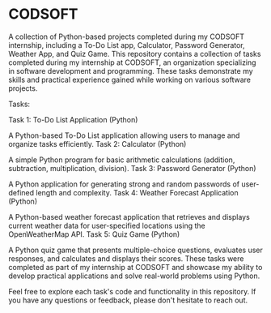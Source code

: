 # CODSOFT
A collection of Python-based projects completed during my CODSOFT internship, including a To-Do List app, Calculator, Password Generator, Weather App, and Quiz Game.
This repository contains a collection of tasks completed during my internship at CODSOFT, an organization specializing in software development and programming. These tasks demonstrate my skills and practical experience gained while working on various software projects.

Tasks:

Task 1: To-Do List Application (Python)

A Python-based To-Do List application allowing users to manage and organize tasks efficiently.
Task 2: Calculator (Python)

A simple Python program for basic arithmetic calculations (addition, subtraction, multiplication, division).
Task 3: Password Generator (Python)

A Python application for generating strong and random passwords of user-defined length and complexity.
Task 4: Weather Forecast Application (Python)

A Python-based weather forecast application that retrieves and displays current weather data for user-specified locations using the OpenWeatherMap API.
Task 5: Quiz Game (Python)

A Python quiz game that presents multiple-choice questions, evaluates user responses, and calculates and displays their scores.
These tasks were completed as part of my internship at CODSOFT and showcase my ability to develop practical applications and solve real-world problems using Python.

Feel free to explore each task's code and functionality in this repository. If you have any questions or feedback, please don't hesitate to reach out.
